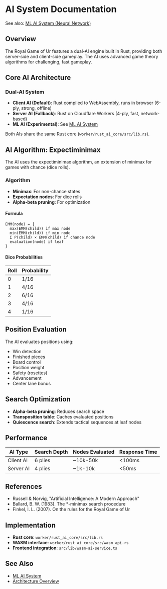 # AI System Documentation

See also: [ML AI System (Neural Network)](./ml-ai-system.md)

## Overview

The Royal Game of Ur features a dual-AI engine built in Rust, providing both server-side and client-side gameplay. The AI uses advanced game theory algorithms for challenging, fast gameplay.

## Core AI Architecture

### Dual-AI System

- **Client AI (Default)**: Rust compiled to WebAssembly, runs in browser (6-ply, strong, offline)
- **Server AI (Fallback)**: Rust on Cloudflare Workers (4-ply, fast, network-based)
- **ML AI (Experimental)**: See [ML AI System](./ml-ai-system.md)

Both AIs share the same Rust core (`worker/rust_ai_core/src/lib.rs`).

## AI Algorithm: Expectiminimax

The AI uses the expectiminimax algorithm, an extension of minimax for games with chance (dice rolls).

### Algorithm

- **Minimax**: For non-chance states
- **Expectation nodes**: For dice rolls
- **Alpha-beta pruning**: For optimization

#### Formula

```
EMM(node) = {
  max(EMM(child)) if max node
  min(EMM(child)) if min node
  Σ P(child) × EMM(child) if chance node
  evaluation(node) if leaf
}
```

#### Dice Probabilities

| Roll | Probability |
| ---- | ----------- |
| 0    | 1/16        |
| 1    | 4/16        |
| 2    | 6/16        |
| 3    | 4/16        |
| 4    | 1/16        |

## Position Evaluation

The AI evaluates positions using:

- Win detection
- Finished pieces
- Board control
- Position weight
- Safety (rosettes)
- Advancement
- Center lane bonus

## Search Optimization

- **Alpha-beta pruning**: Reduces search space
- **Transposition table**: Caches evaluated positions
- **Quiescence search**: Extends tactical sequences at leaf nodes

## Performance

| AI Type   | Search Depth | Nodes Evaluated | Response Time |
| --------- | ------------ | --------------- | ------------- |
| Client AI | 6 plies      | ~10k-50k        | <100ms        |
| Server AI | 4 plies      | ~1k-10k         | <50ms         |

## References

- Russell & Norvig, "Artificial Intelligence: A Modern Approach"
- Ballard, B. W. (1983). The \*-minimax search procedure
- Finkel, I. L. (2007). On the rules for the Royal Game of Ur

## Implementation

- **Rust core**: `worker/rust_ai_core/src/lib.rs`
- **WASM interface**: `worker/rust_ai_core/src/wasm_api.rs`
- **Frontend integration**: `src/lib/wasm-ai-service.ts`

## See Also

- [ML AI System](./ml-ai-system.md)
- [Architecture Overview](./architecture-overview.md)
